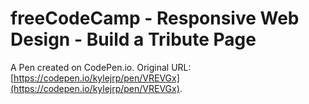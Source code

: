 # freeCodeCamp - Responsive Web Design - Build a Tribute Page

A Pen created on CodePen.io. Original URL: [https://codepen.io/kylejrp/pen/VREVGx](https://codepen.io/kylejrp/pen/VREVGx).


